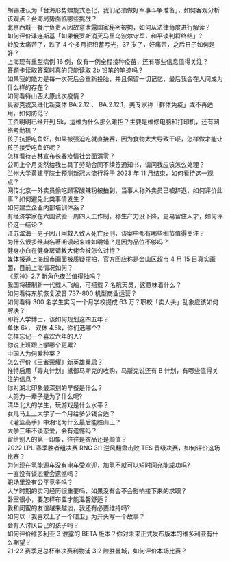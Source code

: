 胡锡进认为「台海形势螺旋式恶化，我们必须做好军事斗争准备」，如何客观分析该观点？台海局势面临哪些挑战？  
北京西城一餐厅负责人因故意泄露国家秘密被拘，如何从法律角度进行解读？  
如何评价泽连斯基「如果俄罗斯消灭马里乌波尔守军，和平谈判将终结」?  
炒股太痛苦了，跌了 4 个多月把积蓄亏光，37 岁了，好痛苦，之后日子如何是好？  
上海现有重型病例 16 例，仅有一例全程接种疫苗，还有哪些信息值得关注？  
答题卡读取答案时真的只能读取 2b 铅笔的笔迹吗？  
如果我的能力是每一次死后会重新投胎，并且保留一切记忆，最后我会在人间成为什么样的存在？  
如何看待山西太原此次疫情？  
奥密克戎又进化新变体 BA.2.12 、 BA.2.12.1，美专家称「群体免疫」或不再适用，如何防范？  
工资明明已经开到 5k，运维为什么那么难招？主要是维修电脑和打印机，还有网络考勤机？  
孩子抗拒吃鱼虾，如果被强迫吃就直接吞，因为食物太大导致干呕，怎样做才能让孩子接受吃鱼虾呢？  
怎样看待吉林宣布长春疫情社会面清零？  
公司上个月突然给我出具了劳动合同不续签通知书，请问我应该怎么处理？  
兰州大学黄建平院士预测新冠大流行将于 2023 年 11 月结束，如何看待这一观点？  
网传北京一外卖员偷吃顾客酸辣粉被拍到，当事人称外卖员已被辞退，如何评价此事？如何避免此类事情发生？  
如何建立企业内部培训体系？  
有经济学家在六国试验一周四天工作制，称生产力没下降，更易留住人才，如何评价这一结论？  
江苏滨海一男子因开闸救人致人死亡获刑，该案中都有哪些细节值得关注？  
为什么很多经典名著阅读起来味如嚼蜡？是因为品位不够吗？  
健身小白在健身房请教大佬会被怎么对待？  
媒体报道上海超市画面被质疑摆拍，官方回应称是金山区超市 4 月 15 日真实画面，目前上海情况如何？  
《原神》2.7 新角色夜兰值得抽吗？  
我国将研制新一代载人飞船，可搭载 7 名航天员，这意味着什么？  
如何看待东航恢复波音 737-800 机型商业运营？  
如何看待 300 名学生实习一个月学校提成 63 万？职校「卖人头」乱象应该如何解决？  
即将入学博士，该如何规划这四五年？  
单休 6k， 双休 4.5k，你们选哪个?  
怎样忘记一个喜欢六年的人?  
你说上班跟上学哪个更累?  
中国人为何爱种菜？  
怎么评价《王者荣耀》新英雄桑启？  
推特启用「毒丸计划」抵御马斯克的收购，马斯克说还有 B 计划，有哪些值得关注的信息？  
你对湖北印象最深刻的早餐是什么？  
人努力一辈子是为了什么呢?  
清华北大的学生，玩游戏是什么水平？  
女儿马上上大学了一个月给多少钱合适？  
《灌篮高手》中湘北为什么最后能胜山王？  
大学三年不谈恋爱，会有遗憾吗？  
留给别人的第一印象，往往是衣品还是颜值？  
2022 LPL 春季胜者组决赛 RNG 3:1 逆风翻盘击败 TES 晋级决赛，如何评价这场比赛？  
为何现在氢能源车没有电车受欢迎，加氢不就可以短时间充能成功吗?  
一直没有谈恋爱会遗憾吗？  
职场里没有公平竞争吗？  
大学时期的实习经历很重要吗，如果没有会不会影响接下来的求职？  
卧室很小，要怎样布置才能温馨舒适？  
我和闺蜜的友谊越来越淡，我还有必要维持吗?  
如何以「我喜欢上了一个暗卫」为开头写一个故事？  
会有人讨厌自己的孩子吗？  
如何评价维多利亚 3 泄露的 BETA 版本？你对未来正式发布版本的维多利亚有什么期望？  
21-22 赛季足总杯半决赛利物浦 3:2 险胜曼城，如何评价本场比赛？  
